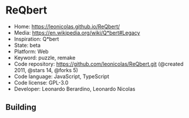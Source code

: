 # ReQbert

- Home: https://leonicolas.github.io/ReQbert/
- Media: https://en.wikipedia.org/wiki/Q*bert#Legacy
- Inspiration: Q*bert
- State: beta
- Platform: Web
- Keyword: puzzle, remake
- Code repository: https://github.com/leonicolas/ReQbert.git (@created 2011, @stars 14, @forks 5)
- Code language: JavaScript, TypeScript
- Code license: GPL-3.0
- Developer: Leonardo Berardino, Leonardo Nicolas

## Building
